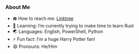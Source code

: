 ### About Me

- :phone: How to reach me: [Linktree](https://linktr.ee/cquick00)
- :book: Learning: I’m currently trying to make time to learn Rust
- :earth_asia: Languages: English, PowerShell, Python
- :zap: Fun fact: I'm a huge Harry Potter fan!
- :smile: Pronouns: He/Him

<!--
**cquick00/cquick00** is a ✨ _special_ ✨ repository because its `README.md` (this file) appears on your GitHub profile.
-->
